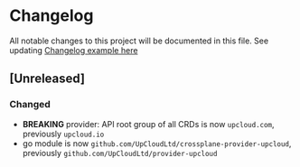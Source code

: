 # Changelog

All notable changes to this project will be documented in this file.
See updating [Changelog example here](https://keepachangelog.com/en/1.0.0/)

## [Unreleased]

### Changed

- **BREAKING** provider: API root group of all CRDs is now `upcloud.com`, previously `upcloud.io`
- go module is now `github.com/UpCloudLtd/crossplane-provider-upcloud`, previously `github.com/UpCloudLtd/provider-upcloud`
